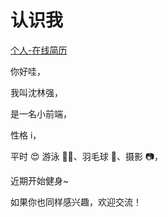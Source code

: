 # 认识我

[个人-在线简历](./resume.md)

你好哇，

我叫沈林强，

是一名小前端，

性格 i，

平时 😍 游泳 🏊🏻、羽毛球 🏸、摄影 📷，

近期开始健身~

如果你也同样感兴趣，欢迎交流！

<!-- If you also like these，welcome to call me together！！ -->
